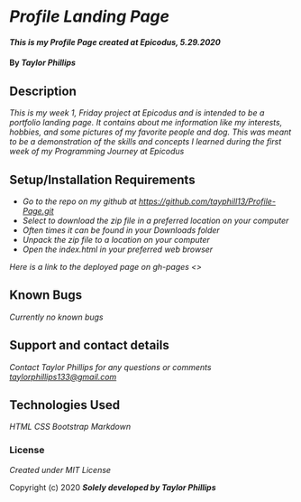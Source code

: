 # _Profile Landing Page_

#### _This is my Profile Page created at Epicodus, 5.29.2020_

#### By _**Taylor Phillips**_

## Description

_This is my week 1, Friday project at Epicodus and is intended to be a 
portfolio landing page.  It contains about me information like my interests, hobbies,
and some pictures of my favorite people and dog.  This was meant to be a demonstration of the skills and concepts I learned during the first week of my Programming Journey at Epicodus_

## Setup/Installation Requirements

* _Go to the repo on my github at https://github.com/tayphill13/Profile-Page.git_
* _Select to download the zip file in a preferred location on your computer_
* _Often times it can be found in your Downloads folder_
* _Unpack the zip file to a location on your computer_
* _Open the index.html in your preferred web browser_

_Here is a link to the deployed page on gh-pages <>_

## Known Bugs

_Currently no known bugs_

## Support and contact details

_Contact Taylor Phillips for any questions or comments <taylorphillips133@gmail.com>_

## Technologies Used

_HTML_
_CSS_
_Bootstrap_
_Markdown_

### License

*Created under MIT License*

Copyright (c) 2020 **_Solely developed by Taylor Phillips_**